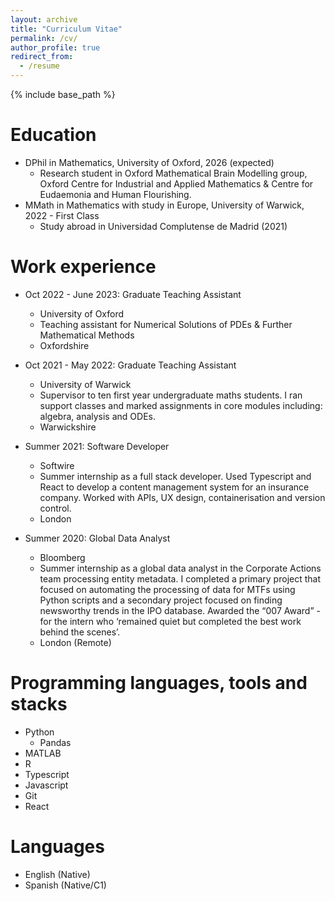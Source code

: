 ```yaml
---
layout: archive
title: "Curriculum Vitae"
permalink: /cv/
author_profile: true
redirect_from:
  - /resume
---
```


{% include base_path %}

Education
======
* DPhil in Mathematics, University of Oxford, 2026 (expected)
  * Research student in Oxford Mathematical Brain Modelling group, Oxford Centre for Industrial and Applied Mathematics & Centre for Eudaemonia and Human Flourishing.
* MMath in Mathematics with study in Europe, University of Warwick, 2022 - First Class
  * Study abroad in Universidad Complutense de Madrid (2021)

Work experience
======
* Oct 2022 - June 2023: Graduate Teaching Assistant
  * University of Oxford
  * Teaching assistant for Numerical Solutions of PDEs & Further Mathematical Methods
  * Oxfordshire
* Oct 2021 - May 2022: Graduate Teaching Assistant
  * University of Warwick
  * Supervisor to ten first year undergraduate maths students. I ran support classes and marked assignments in core modules including: algebra, analysis and ODEs.
  * Warwickshire

* Summer 2021: Software Developer
  * Softwire
  * Summer internship as a full stack developer. Used Typescript and React to develop a content management system for an insurance company. Worked with APIs, UX design, containerisation and version control.
  * London
 
* Summer 2020: Global Data Analyst
  * Bloomberg
  * Summer internship as a global data analyst in the Corporate Actions team processing entity metadata. I completed a primary project that focused on automating the processing of data for MTFs using Python scripts and a secondary project focused on finding newsworthy trends in the IPO database. Awarded the “007 Award” - for the intern who ‘remained quiet but completed the best work behind the scenes’.
  * London (Remote)  

Programming languages, tools and stacks
======
* Python
  * Pandas
* MATLAB
* R
* Typescript
* Javascript
* Git
* React

Languages
======
* English (Native)
* Spanish (Native/C1)

